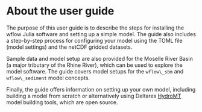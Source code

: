# About the user guide

The purpose of this user guide is to describe the steps for installing the wflow Julia
software and setting up a simple model. The guide also includes a step-by-step process for
configuring your model using the TOML file (model settings) and the netCDF gridded datasets.

Sample data and model setup are also provided for the Moselle River Basin (a major tributary
of the Rhine River), which can be used to explore the model software. The guide covers model
setups for the `wflow\_sbm` and `wflow\_sediment` model concepts.

Finally, the guide offers information on setting up your own model, including building a
model from scratch or alternatively using Deltares
[HydroMT](https://github.com/Deltares/hydromt) model building tools, which are open source.
